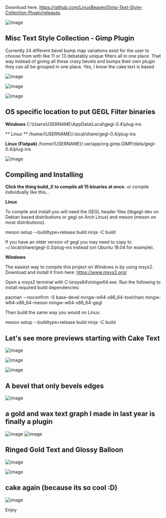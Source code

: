 
Download here.
https://github.com/LinuxBeaver/Gimp-Text-Style-Collection-Plugin/releases

![image](https://github.com/LinuxBeaver/Gimp-Misc-Bevel-Collection-Plugin/assets/78667207/4862549b-7ed5-4f79-8a28-4fafbb365b4e)



## Misc Text Style Collection - Gimp Plugin

Currently 24 different bevel bump map variations exist for the user to choose from with like 11 or 13 debatably unique filters all in one place. That way instead of giving all these crazy bevels and bumps their own plugin they can all be grouped in one place. Yes, I know the cake text is based

![image](https://github.com/LinuxBeaver/GIMP_Misc_Bevel_Collection_super_pluginWORK_IN_PROGRESS/assets/78667207/f20ab112-f8cd-48ad-8dd8-b62a6ede37cb)

![image](https://github.com/LinuxBeaver/GIMP_Misc_Bevel_Collection_super_pluginWORK_IN_PROGRESS/assets/78667207/0e8b1a26-8787-4675-9123-a79b85d5e45c)


![image](https://github.com/LinuxBeaver/GIMP_Misc_Bevel_Collection_super_pluginWORK_IN_PROGRESS/assets/78667207/13483f98-8ecf-4a14-8f74-3e98793e75cb)

## OS specific location to put GEGL Filter binaries 

**Windows**
C:\Users\USERNAME\AppData\Local\gegl-0.4\plug-ins
 
** Linux **
 /home/(USERNAME)/.local/share/gegl-0.4/plug-ins
 
 **Linux (Flatpak)**
 /home/(USERNAME)/.var/app/org.gimp.GIMP/data/gegl-0.4/plug-ins

![image](https://github.com/LinuxBeaver/GEGL-glossy-balloon-text-styling/assets/78667207/f15fb5eb-c8d7-4c08-bbac-97048864e657)


## Compiling and Installing

**Click the thing build_X to compile all 15 binaries at once.** or compile individually like this...

**Linux**

To compile and install you will need the GEGL header files (libgegl-dev on Debian based distributions or gegl on Arch Linux) and meson (meson on most distributions).

meson setup --buildtype=release build
ninja -C build


If you have an older version of gegl you may need to copy to ~/.local/share/gegl-0.3/plug-ins instead (on Ubuntu 18.04 for example).

**Windows**

The easiest way to compile this project on Windows is by using msys2. Download and install it from here: https://www.msys2.org/

Open a msys2 terminal with C:\msys64\mingw64.exe. Run the following to install required build dependencies:

pacman --noconfirm -S base-devel mingw-w64-x86_64-toolchain mingw-w64-x86_64-meson mingw-w64-x86_64-gegl

Then build the same way you would on Linux:

meson setup --buildtype=release build
ninja -C build


## Let's see more previews starting with Cake Text

![image](https://github.com/LinuxBeaver/GIMP_Misc_Bevel_Collection_super_pluginWORK_IN_PROGRESS/assets/78667207/c6c8e817-913f-46a6-a48f-61e8ee459984)

![image](https://github.com/LinuxBeaver/GIMP_Misc_Bevel_Collection_super_pluginWORK_IN_PROGRESS/assets/78667207/ade1daef-12d4-4375-abd2-908a5948afa0)

![image](https://github.com/LinuxBeaver/Gimp-Misc-Bevel-Collection-Plugin/assets/78667207/c6de62af-f75c-49d1-a953-790c8c0645c0)


## A bevel that only bevels edges
![image](https://github.com/LinuxBeaver/GIMP_Misc_Bevel_Collection_super_pluginWORK_IN_PROGRESS/assets/78667207/f59fc39f-5293-4389-9c86-6bc4b216300c)

## a gold and wax text graph I made in last year is finally a plugin
![image](https://github.com/LinuxBeaver/Gimp-Misc-Bevel-Collection-Plugin/assets/78667207/b488d95c-3b8c-42ba-a327-337b646c0e0f)
![image](https://github.com/LinuxBeaver/Gimp-Misc-Bevel-Collection-Plugin/assets/78667207/197bbee5-9c15-48ea-a6e5-e1480be58c96)

## Ringed Gold Text and Glossy Balloon

![image](https://github.com/LinuxBeaver/Gimp-Misc-Bevel-Collection-Plugin/assets/78667207/a6d29433-ad03-473c-a826-0312d0e5451a)

![image](https://github.com/LinuxBeaver/Gimp-Misc-Bevel-Collection-Plugin/assets/78667207/d38ca871-e256-4e36-a438-c6918578fa86)

## cake again (because its so cool :D)
![image](https://github.com/LinuxBeaver/Gimp-Misc-Bevel-Collection-Plugin/assets/78667207/4e55b4d7-7645-47d7-94bd-c7b08c6e7fe4)


Enjoy
